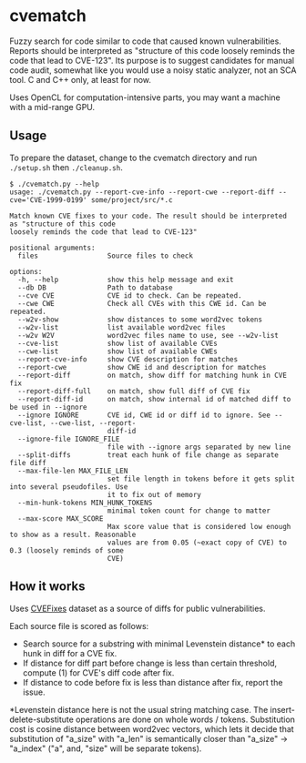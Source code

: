 # cvematch
Fuzzy search for code similar to code that caused known vulnerabilities.
Reports should be interpreted as "structure of this code loosely reminds the code that lead to CVE-123".
Its purpose is to suggest candidates for manual code audit, somewhat like you would use a noisy static analyzer, not an SCA tool.
C and C++ only, at least for now.

Uses OpenCL for computation-intensive parts, you may want a machine with a mid-range GPU.

## Usage

To prepare the dataset, change to the cvematch directory and run `./setup.sh` then `./cleanup.sh`.

```
$ ./cvematch.py --help
usage: ./cvematch.py --report-cve-info --report-cwe --report-diff --cve='CVE-1999-0199' some/project/src/*.c

Match known CVE fixes to your code. The result should be interpreted as "structure of this code
loosely reminds the code that lead to CVE-123"

positional arguments:
  files                 Source files to check

options:
  -h, --help            show this help message and exit
  --db DB               Path to database
  --cve CVE             CVE id to check. Can be repeated.
  --cwe CWE             Check all CVEs with this CWE id. Can be repeated.
  --w2v-show            show distances to some word2vec tokens
  --w2v-list            list available word2vec files
  --w2v W2V             word2vec files name to use, see --w2v-list
  --cve-list            show list of available CVEs
  --cwe-list            show list of available CWEs
  --report-cve-info     show CVE description for matches
  --report-cwe          show CWE id and description for matches
  --report-diff         on match, show diff for matching hunk in CVE fix
  --report-diff-full    on match, show full diff of CVE fix
  --report-diff-id      on match, show internal id of matched diff to be used in --ignore
  --ignore IGNORE       CVE id, CWE id or diff id to ignore. See --cve-list, --cwe-list, --report-
                        diff-id
  --ignore-file IGNORE_FILE
                        file with --ignore args separated by new line
  --split-diffs         treat each hunk of file change as separate file diff
  --max-file-len MAX_FILE_LEN
                        set file length in tokens before it gets split into several pseudofiles. Use
                        it to fix out of memory
  --min-hunk-tokens MIN_HUNK_TOKENS
                        minimal token count for change to matter
  --max-score MAX_SCORE
                        Max score value that is considered low enough to show as a result. Reasonable
                        values are from 0.05 (~exact copy of CVE) to 0.3 (loosely reminds of some
                        CVE)
```

## How it works

Uses [CVEFixes](https://zenodo.org/records/7029359) dataset as a source of diffs for public vulnerabilities.

Each source file is scored as follows:
- Search source for a substring with minimal Levenstein distance* to each hunk in diff for a CVE fix.
- If distance for diff part before change is less than certain threshold, compute (1) for CVE's diff code after fix.
- If distance to code before fix is less than distance after fix, report the issue.

*Levenstein distance here is not the usual string matching case.
The insert-delete-substitute operations are done on whole words / tokens.
Substitution cost is cosine distance between word2vec vectors, which lets it decide that substitution of "a_size" with "a_len" is semantically closer than "a_size" -> "a_index" ("a", and, "size" will be separate tokens).
